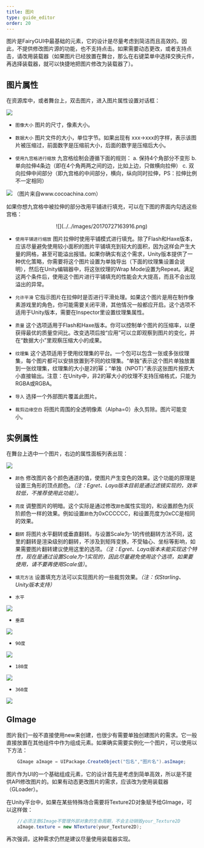 ```yaml
---
title: 图片
type: guide_editor
order: 20
---
```


图片是FairyGUI中最基础的元素，它的设计是尽量考虑到简洁而且高效的。因此，不提供修改图片源的功能，也不支持点击。如果需要动态更改，或者支持点击，请改用装载器（如果图片已经放置在舞台，那么在右键菜单中选择交换元件，再选择装载器，就可以快捷地把图片修改为装载器了）。

## 图片属性

在资源库中，或者舞台上，双击图片，进入图片属性设置对话框：

![](../../images/20170727152217.png)

- `图像大小` 图片的尺寸，像素大小。

- `数据大小` 图片文件的大小，单位字节。如果出现有 xxx->xxx的字样，表示该图片被压缩过，前面数字是压缩前大小，后面的数字是压缩后大小。

- `使用九宫格进行缩放` 九宫格绘制会遵循下面的规则：
a. 保持4个角部分不变形
b. 单向拉伸4条边（即在4个角两两之间的边，比如上边，只做横向拉伸）
c. 双向拉伸中间部分（即九宫格的中间部分，横向，纵向同时拉伸，PS：拉伸比例不一定相同）

![](../../images/48_183396_534f6b07775ff6b.png)
（图片来自www.cocoachina.com）

如果你想九宫格中被拉伸的部分改用平铺进行填充，可以在下图的界面内勾选这些宫格：

<center>
![](../../images/20170727163916.png)
</center>

- `使用平铺进行缩放` 图片拉伸时使用平铺模式进行填充。除了Flash和Haxe版本，应该尽量避免使用较小面积的图片平铺填充到较大的面积，因为这样会产生大量的网格，甚至可能溢出报错。如果你确实有这个需求，Unity版本提供了一种优化策略，你需要将这个图片设置为单独导出（下面的纹理集设置会说明），然后在Unity编辑器中，将这张纹理的Wrap Mode设置为Repeat。满足这两个条件后，使用这个图片进行平铺填充的性能会大大提高，而且不会出现溢出的异常。

- `允许平滑` 它指示图片在拉伸时是否进行平滑处理。如果这个图片是用在制作像素游戏里的角色，你可能需要关闭平滑，其他情况一般都应开启。这个选项不适用于Unity版本，需要在Inspector里设置纹理集属性。

- `质量` 这个选项适用于Flash和Haxe版本。你可以控制单个图片的压缩率，以便获得最优的质量空间比。改变选项后按“应用”可以立即观察到图片的变化，并在“数据大小”里观察压缩大小的成果。

- `纹理集` 这个选项适用于使用纹理集的平台。一个包可以包含一张或多张纹理集，每个图片都可以安排放置到不同的纹理集。“单独”表示这个图片单独放置到一张纹理集，纹理集的大小是2的幂；“单独（NPOT）”表示这张图片按原大小直接输出。注意：在Unity中，非2的幂大小的纹理不支持压缩格式，只能为RGBA或RGBA。

- `导入` 选择一个外部图片覆盖此图片。

- `裁剪边缘空白` 将图片周围的全透明像素（Alpha=0）永久剪除。图片可能变小。

## 实例属性

在舞台上选中一个图片，右边的属性面板列表出现：

![](../../images/20170727152341.png)

- `颜色` 修改图片各个颜色通道的值，使图片产生变色的效果。这个功能的原理是设置三角形的顶点颜色。*（注：Egret、Laya版本目前是通过滤镜实现的，效率较低，不推荐使用此功能）。*

- `亮度` 调整图片的明暗。这个实际是通过修改`颜色`属性实现的，和设置颜色为灰阶颜色一样的效果。例如设置`颜色`为0xCCCCCC，和设置亮度为0xCC是相同的效果。

- `翻转` 将图片水平翻转或垂直翻转。与设置Scale为-1的传统翻转方法不同，这里的翻转是渲染级别的翻转，不涉及到矩阵变换，不受轴心、坐标等影响，如果需要图片翻转建议使用这里的选项。*（注：Egret、Laya版本未能实现这个特性，现在是通过设置Scale为-1实现的，因此尽量避免使用这个选项，如果要使用，请不要再使用Scale值）*。

- `填充方法` 设置填充方法可以实现图片的一些裁剪效果。*（注：仅Starling、Unity版本支持）*

 - `水平`  

 ![](../../images/gaollg0.gif)

 - `垂直`

 ![](../../images/gaollg1.gif)

 - `90度`

 ![](../../images/gaollg2.gif)

 - `180度`

 ![](../../images/gaollg3.gif)

 - `360度`

 ![](../../images/gaollg4.gif)

## GImage

图片我们一般不直接使用new来创建，也很少有需要单独创建图片的需求。它一般直接放置在其他组件中作为组成元素。如果确实需要实例化一个图片，可以使用以下方法：

```csharp
    GImage aImage = UIPackage.CreateObject("包名","图片名").asImage;
```

图片作为UI的一个基础组成元素，它的设计首先是考虑到简单高效，所以是不提供API修改图片的。如果有动态更改图片的需求，应该改为使用装载器（GLoader）。

在Unity平台中，如果在某些特殊场合需要将Texture2D对象赋予给GImage，可以这样做：

```csharp
    //必须注意GImage不管理外部对象的生命周期，不会主动销毁your_Texture2D
    aImage.texture = new NTexture(your_Texture2D);
```

再次强调，这种需求仍然是建议尽量使用装载器实现。
